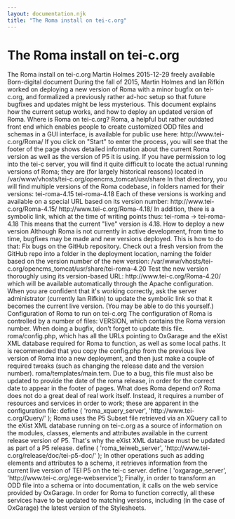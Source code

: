 ```yaml
---
layout: documentation.njk
title: "The Roma install on tei-c.org"
---
```

<div id="tei"><h1>The Roma install on tei-c.org</h1><tei-tei data-xmlns="http://www.tei-c.org/ns/1.0" data-origname="TEI"> <tei-teiheader data-origname="teiHeader"> <tei-filedesc data-origname="fileDesc"> <tei-titlestmt data-origname="titleStmt"> <tei-title data-origname="title">The Roma install on tei-c.org</tei-title> <tei-author data-origname="author">Martin Holmes</tei-author> </tei-titlestmt> <tei-editionstmt data-origname="editionStmt"> <tei-edition data-origname="edition"> <tei-date data-origname="date">2015-12-29</tei-date> </tei-edition> </tei-editionstmt> <tei-publicationstmt data-origname="publicationStmt"> <tei-p data-origname="p">freely available</tei-p> </tei-publicationstmt> <tei-sourcedesc data-origname="sourceDesc"> <tei-p data-origname="p">Born-digital document</tei-p> </tei-sourcedesc> </tei-filedesc> </tei-teiheader> <tei-text data-origname="text"> <tei-front data-origname="front"> <tei-div data-origname="div"> <tei-p data-origname="p">During the fall of 2015, Martin Holmes and Ian Rifkin worked on deploying a new version of Roma with a minor bugfix on tei-c.org, and formalized a previously rather ad-hoc setup so that future bugfixes and updates might be less mysterious. This document explains how the current setup works, and how to deploy an updated version of Roma.</tei-p> </tei-div> </tei-front> <tei-body data-origname="body"> <tei-div data-origname="div"> <tei-head data-origname="head">Where is Roma on tei-c.org?</tei-head> <tei-p data-origname="p">Roma, a helpful but rather outdated front end which enables people to create customized ODD files and schemas in a GUI interface, is available for public use here: <tei-list data-origname="list"> <tei-item data-origname="item"><tei-ref data-origname="ref" data-origatts="target" target="http://www.tei-c.org/Roma/">http://www.tei-c.org/Roma/</tei-ref></tei-item> </tei-list> If you click on "Start" to enter the process, you will see that the footer of the page shows detailed information about the current Roma version as well as the version of P5 it is using. </tei-p> <tei-p data-origname="p">If you have permission to log into the tei-c server, you will find it quite difficult to locate the actual running versions of Roma; they are (for largely historical reasons) located in <tei-list data-origname="list"> <tei-item data-origname="item"><tei-code data-origname="code">/var/www/vhosts/tei-c.org/opencms_tomcat/usr/share</tei-code></tei-item> </tei-list> In that directory, you will find multiple versions of the Roma codebase, in folders named for their versions: <tei-list data-origname="list"> <tei-item data-origname="item"><tei-code data-origname="code">tei-roma-4.15</tei-code></tei-item> <tei-item data-origname="item"><tei-code data-origname="code">tei-roma-4.18</tei-code></tei-item> </tei-list> Each of these versions is working and available on a special URL based on its version number: <tei-list data-origname="list"> <tei-item data-origname="item"><tei-code data-origname="code">http://www.tei-c.org/Roma-4.15/</tei-code></tei-item> <tei-item data-origname="item"><tei-code data-origname="code">http://www.tei-c.org/Roma-4.18/</tei-code></tei-item> </tei-list> In addition, there is a symbolic link, which at the time of writing points thus: <tei-list data-origname="list"> <tei-item data-origname="item"><tei-code data-origname="code">tei-roma -&gt; tei-roma-4.18</tei-code></tei-item> </tei-list> This means that the current "live" version is 4.18. </tei-p> </tei-div> <tei-div data-origname="div"> <tei-head data-origname="head">How to deploy a new version</tei-head> <tei-p data-origname="p">Although Roma is not currently in active development, from time to time, bugfixes may be made and new versions deployed. This is how to do that:</tei-p> <tei-list data-origname="list"> <tei-item data-origname="item">Fix bugs on the <tei-ref data-origname="ref" data-origatts="target" target="https://github.com/TEIC/Roma">GitHub repository</tei-ref>.</tei-item> <tei-item data-origname="item">Check out a fresh version from the GitHub repo into a folder in the deployment location, naming the folder based on the version number of the new version: <tei-list data-origname="list"> <tei-item data-origname="item"><tei-code data-origname="code">/var/www/vhosts/tei-c.org/opencms_tomcat/usr/share/tei-roma-4.20</tei-code></tei-item> </tei-list> </tei-item> <tei-item data-origname="item">Test the new version thoroughly using its version-based URL: <tei-list data-origname="list"> <tei-item data-origname="item"><tei-code data-origname="code">http://www.tei-c.org/Roma-4.20/</tei-code></tei-item> </tei-list> which will be available automatically through the Apache configuration. </tei-item> <tei-item data-origname="item">When you are confident that it's working correctly, ask the server administrator (currently Ian Rifkin) to update the symbolic link so that it becomes the current live version. (You may be able to do this yourself.)</tei-item> </tei-list> </tei-div> <tei-div data-origname="div"> <tei-head data-origname="head">Configuration of Roma to run on tei-c.org</tei-head> <tei-p data-origname="p">The configuration of Roma is controlled by a number of files: <tei-list data-origname="list"> <tei-item data-origname="item"><tei-code data-origname="code">VERSION</tei-code>, which contains the Roma version number. When doing a bugfix, don't forget to update this file.</tei-item> <tei-item data-origname="item"><tei-code data-origname="code">roma/config.php</tei-code>, which has all the URLs pointing to OxGarage and the eXist XML database required for Roma to function, as well as some local paths. It is recommended that you copy the config.php from the previous live version of Roma into a new deployment, and then just make a couple of required tweaks (such as changing the release date and the version number).</tei-item> <tei-item data-origname="item"><tei-code data-origname="code">roma/templates/main.tem</tei-code>. Due to <tei-ref data-origname="ref" data-origatts="target" target="https://github.com/TEIC/Roma/issues/10">a bug</tei-ref>, this file must also be updated to provide the date of the roma release, in order for the correct date to appear in the footer of pages.</tei-item> </tei-list> </tei-p> </tei-div> <tei-div data-origname="div"> <tei-head data-origname="head">What does Roma depend on?</tei-head> <tei-p data-origname="p"> Roma does not do a great deal of real work itself. Instead, it requires a number of resources and services in order to work; these are apparent in the configuration file:<tei-lb data-origname="lb" data-empty=""></tei-lb> <tei-code data-origname="code"> define ( 'roma_xquery_server', 'http://www.tei-c.org/Query/' ); </tei-code><tei-lb data-origname="lb" data-empty=""></tei-lb> Roma uses the P5 Subset file retrieved via an XQuery call to the eXist XML database running on tei-c.org as a source of information on the modules, classes, elements and attributes available in the current release version of P5. That's why the eXist XML database must be updated as part of a P5 release.<tei-lb data-origname="lb" data-empty=""></tei-lb> <tei-code data-origname="code"> define ( 'roma_teiweb_server', 'http://www.tei-c.org/release/doc/tei-p5-doc/' ); </tei-code><tei-lb data-origname="lb" data-empty=""></tei-lb> In other operations such as adding elements and attributes to a schema, it retrieves information from the current live version of TEI P5 on the tei-c server.<tei-lb data-origname="lb" data-empty=""></tei-lb> <tei-code data-origname="code"> define ( 'oxgarage_server', 'http://www.tei-c.org/ege-webservice'); </tei-code><tei-lb data-origname="lb" data-empty=""></tei-lb> Finally, in order to transform an ODD file into a schema or into documentation, it calls on the web service provided by OxGarage.</tei-p> <tei-p data-origname="p">In order for Roma to function correctly, all these services have to be updated to matching versions, including (in the case of OxGarage) the latest version of the Stylesheets.</tei-p> </tei-div> </tei-body> </tei-text> </tei-tei></div>